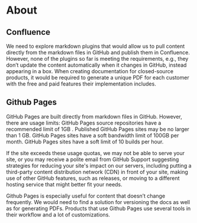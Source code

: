 # About 
Confluence
---
We need to explore markdown plugins that would allow us to pull content directly from the markdown files in GitHub and publish them in Confluence. However, none of the plugins so far is meeting the requirements, e.g., they don’t update the content automatically when it changes in GitHub, instead appearing in a box. When creating documentation for closed-source products, it would be required to generate a unique PDF for each customer with the free and paid features their implementation includes.

Github Pages
---


GitHub Pages are built directly from markdown files in GitHub. However, there are usage limits:
GitHub Pages source repositories have a recommended limit of 1GB .
Published GitHub Pages sites may be no larger than 1 GB.
GitHub Pages sites have a soft bandwidth limit of 100GB per month.
GitHub Pages sites have a soft limit of 10 builds per hour.

If the site exceeds these usage quotas, we may not be able to serve your site, or you may receive a polite email from GitHub Support suggesting strategies for reducing your site's impact on our servers, including putting a third-party content distribution network (CDN) in front of your site, making use of other GitHub features, such as releases, or moving to a different hosting service that might better fit your needs.

Github Pages is especially useful for content that doesn’t change frequently. We would need to find a solution for versioning the docs as well as for generating PDFs. Products that use Github Pages use several tools in their workflow and a lot of customizations. 
